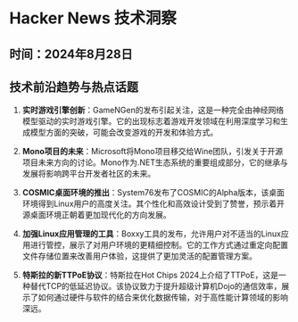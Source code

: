 # Hacker News 技术洞察

## 时间：2024年8月28日

## 技术前沿趋势与热点话题

1. **实时游戏引擎创新**：GameNGen的发布引起关注，这是一种完全由神经网络模型驱动的实时游戏引擎。它的出现标志着游戏开发领域在利用深度学习和生成模型方面的突破，可能会改变游戏的开发和体验方式。

2. **Mono项目的未来**：Microsoft将Mono项目移交给Wine团队，引发关于开源项目未来方向的讨论。Mono作为.NET生态系统的重要组成部分，它的继承与发展将影响跨平台开发者社区的未来。

3. **COSMIC桌面环境的推出**：System76发布了COSMIC的Alpha版本，该桌面环境得到Linux用户的高度关注。其个性化和高效设计受到了赞誉，预示着开源桌面环境正朝着更加现代化的方向发展。

4. **加强Linux应用管理的工具**：Boxxy工具的发布，允许用户对不适当的Linux应用进行管控，展示了对用户环境的更精细控制。它的工作方式通过重定向配置文件存储位置来改善用户体验，这提供了更加灵活的配置管理方案。

5. **特斯拉的新TTPoE协议**：特斯拉在Hot Chips 2024上介绍了TTPoE，这是一种替代TCP的低延迟协议。该协议致力于提升超级计算机Dojo的通信效率，展示了如何通过硬件与软件的结合来优化数据传输，对于高性能计算领域的影响深远。
